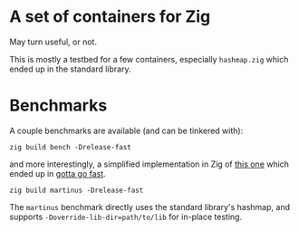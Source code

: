 # A set of containers for Zig

May turn useful, or not.

This is mostly a testbed for a few containers, especially `hashmap.zig` which ended up in the standard library.

# Benchmarks

A couple benchmarks are available (and can be tinkered with):
```shell
zig build bench -Drelease-fast
```
and more interestingly, a simplified implementation in Zig of [this one](https://github.com/martinus/map_benchmark/) which ended up in [gotta go fast](https://github.com/ziglang/gotta-go-fast/tree/master/benchmarks/std-hash-map).
```shell
zig build martinus -Drelease-fast
```

The `martinus` benchmark directly uses the standard library's hashmap, and supports `-Doverride-lib-dir=path/to/lib` for in-place testing.

